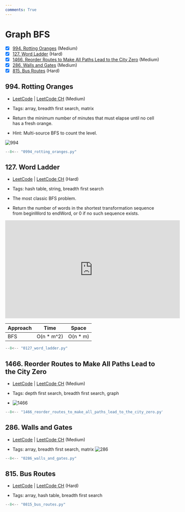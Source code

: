 ```yaml
---
comments: True
---
```


# Graph BFS

- [x] [994. Rotting Oranges](https://leetcode.cn/problems/rotting-oranges/) (Medium)
- [x] [127. Word Ladder](https://leetcode.cn/problems/word-ladder/) (Hard)
- [x] [1466. Reorder Routes to Make All Paths Lead to the City Zero](https://leetcode.cn/problems/reorder-routes-to-make-all-paths-lead-to-the-city-zero/) (Medium)
- [x] [286. Walls and Gates](https://leetcode.cn/problems/walls-and-gates/) (Medium)
- [x] [815. Bus Routes](https://leetcode.cn/problems/bus-routes/) (Hard)

## 994. Rotting Oranges

-   [LeetCode](https://leetcode.com/problems/rotting-oranges/) | [LeetCode CH](https://leetcode.cn/problems/rotting-oranges/) (Medium)

-   Tags: array, breadth first search, matrix
-   Return the minimum number of minutes that must elapse until no cell has a fresh orange.
-   Hint: Multi-source BFS to count the level.

![994](https://assets.leetcode.com/uploads/2019/02/16/oranges.png)

```python title="994. Rotting Oranges - Python Solution"
--8<-- "0994_rotting_oranges.py"
```

## 127. Word Ladder

-   [LeetCode](https://leetcode.com/problems/word-ladder/) | [LeetCode CH](https://leetcode.cn/problems/word-ladder/) (Hard)

-   Tags: hash table, string, breadth first search
-   The most classic BFS problem.
-   Return the number of words in the shortest transformation sequence from beginWord to endWord, or 0 if no such sequence exists.

<iframe width="560" height="315" src="https://www.youtube.com/embed/h9iTnkgv05E?si=51-3ZwweoJrPqRW9" title="YouTube video player" frameborder="0" allow="accelerometer; autoplay; clipboard-write; encrypted-media; gyroscope; picture-in-picture; web-share" referrerpolicy="strict-origin-when-cross-origin" allowfullscreen></iframe>

| Approach | Time        | Space     |
| -------- | ----------- | --------- |
| BFS      | O(n \* m^2) | O(n \* m) |

```python title="127. Word Ladder - Python Solution"
--8<-- "0127_word_ladder.py"
```

## 1466. Reorder Routes to Make All Paths Lead to the City Zero

-   [LeetCode](https://leetcode.com/problems/reorder-routes-to-make-all-paths-lead-to-the-city-zero/) | [LeetCode CH](https://leetcode.cn/problems/reorder-routes-to-make-all-paths-lead-to-the-city-zero/) (Medium)

-   Tags: depth first search, breadth first search, graph
-   ![1466](https://assets.leetcode.com/uploads/2020/05/13/sample_1_1819.png)

```python title="1466. Reorder Routes to Make All Paths Lead to the City Zero - Python Solution"
--8<-- "1466_reorder_routes_to_make_all_paths_lead_to_the_city_zero.py"
```

## 286. Walls and Gates

-   [LeetCode](https://leetcode.com/problems/walls-and-gates/) | [LeetCode CH](https://leetcode.cn/problems/walls-and-gates/) (Medium)

-   Tags: array, breadth first search, matrix
![286](https://assets.leetcode.com/uploads/2021/01/03/grid.jpg)

```python title="286. Walls and Gates - Python Solution"
--8<-- "0286_walls_and_gates.py"
```

## 815. Bus Routes

-   [LeetCode](https://leetcode.com/problems/bus-routes/) | [LeetCode CH](https://leetcode.cn/problems/bus-routes/) (Hard)

-   Tags: array, hash table, breadth first search

```python title="815. Bus Routes - Python Solution"
--8<-- "0815_bus_routes.py"
```
